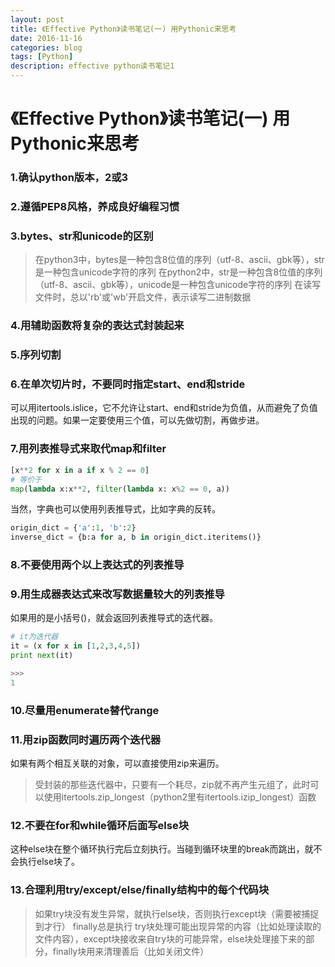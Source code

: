 ```yaml
--- 
layout: post 
title: 《Effective Python》读书笔记(一) 用Pythonic来思考
date: 2016-11-16 
categories: blog 
tags: [Python] 
description: effective python读书笔记1
--- 
```


# 《Effective Python》读书笔记(一) 用Pythonic来思考

### 1.确认python版本，2或3

### 2.遵循PEP8风格，养成良好编程习惯

### 3.bytes、str和unicode的区别

> 在python3中，bytes是一种包含8位值的序列（utf-8、ascii、gbk等），str是一种包含unicode字符的序列
> 在python2中，str是一种包含8位值的序列（utf-8、ascii、gbk等），unicode是一种包含unicode字符的序列
> 在读写文件时，总以'rb'或'wb'开启文件，表示读写二进制数据


### 4.用辅助函数将复杂的表达式封装起来

### 5.序列切割

### 6.在单次切片时，不要同时指定start、end和stride

可以用itertools.islice，它不允许让start、end和stride为负值，从而避免了负值出现的问题。如果一定要使用三个值，可以先做切割，再做步进。

### 7.用列表推导式来取代map和filter

```python
[x**2 for x in a if x % 2 == 0]
# 等价于
map(lambda x:x**2, filter(lambda x: x%2 == 0, a))
```

当然，字典也可以使用列表推导式，比如字典的反转。

```python
origin_dict = {'a':1, 'b':2}
inverse_dict = {b:a for a, b in origin_dict.iteritems()}
```

### 8.不要使用两个以上表达式的列表推导

### 9.用生成器表达式来改写数据量较大的列表推导

如果用的是小括号()，就会返回列表推导式的迭代器。

```python
# it为迭代器
it = (x for x in [1,2,3,4,5])
print next(it)

>>>
1
```

### 10.尽量用enumerate替代range

### 11.用zip函数同时遍历两个迭代器

如果有两个相互关联的对象，可以直接使用zip来遍历。

> 受封装的那些迭代器中，只要有一个耗尽，zip就不再产生元组了，此时可以使用itertools.zip_longest（python2里有itertools.izip_longest）函数

### 12.不要在for和while循环后面写else块

这种else块在整个循环执行完后立刻执行。当碰到循环块里的break而跳出，就不会执行else块了。

### 13.合理利用try/except/else/finally结构中的每个代码块

> 如果try块没有发生异常，就执行else块，否则执行except块（需要被捕捉到才行）
> finally总是执行
> try块处理可能出现异常的内容（比如处理读取的文件内容），except块接收来自try块的可能异常，else块处理接下来的部分，finally块用来清理善后（比如关闭文件）